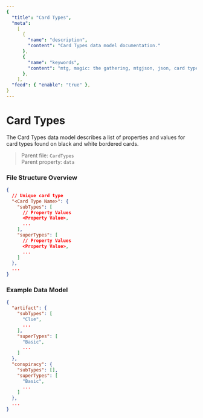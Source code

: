 ```yaml
---
{
  "title": "Card Types",
  "meta":
    [
      {
        "name": "description",
        "content": "Card Types data model documentation."
      },
      {
        "name": "keywords",
        "content": "mtg, magic: the gathering, mtgjson, json, card types"
      },
    ],
  "feed": { "enable": "true" },
}
---
```


# Card Types

The Card Types data model describes a list of properties and values for card types found on black and white bordered cards.

> Parent file: `CardTypes`  
> Parent property: `data`

### File Structure Overview

```json
{
  // Unique card type
  "<Card Type Name>": {
    "subTypes": [
      // Property Values
      <Property Value>,
      ...
    ],
    "superTypes": [
      // Property Values
      <Property Value>,
      ...
    ]
  },
  ...
}
```

### Example Data Model

```json
{
  "artifact": {
    "subTypes": [
      "Clue",
      ...
    ],
    "superTypes": [
      "Basic",
      ...
    ]
  },
  "conspiracy": {
    "subTypes": [],
    "superTypes": [
      "Basic",
      ...
    ]
  },
  ...
}
```
